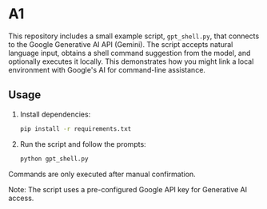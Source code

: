 # A1

This repository includes a small example script, `gpt_shell.py`, that connects to the Google Generative AI API (Gemini).
The script accepts natural language input, obtains a shell command suggestion from the model, and optionally
executes it locally. This demonstrates how you might link a local environment with Google's AI for command-line
assistance.

## Usage

1. Install dependencies:
   ```bash
   pip install -r requirements.txt
   ```
2. Run the script and follow the prompts:
   ```bash
   python gpt_shell.py
   ```

Commands are only executed after manual confirmation.

Note: The script uses a pre-configured Google API key for Generative AI access.
